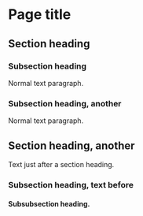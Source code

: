 # Page title

## Section heading

### Subsection heading

Normal text paragraph.

### Subsection heading, another

Normal text paragraph.

## Section heading, another

Text just after a section heading.

### Subsection heading, text before

#### Subsubsection heading.

